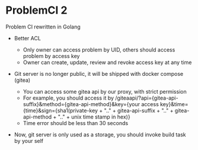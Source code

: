 # ProblemCI 2

Problem CI rewritten in Golang

- Better ACL
  - Only owner can access problem by UID, others should access problem by access key
  - Owner can create, update, review and revoke access key at any time

- Git server is no longer public, it will be shipped with docker compose (gitea)
  - You can access some gitea api by our proxy, with strict permission
  - For example, you should access it by /giteaapi/?api={gitea-api-suffix}&method={gitea-api-method}&key={your access key}&time={time}&sign={sha1(private-key + ".." + gitea-api-suffix + ".." + gitea-api-method + ".." + unix time stamp in hex)}
  - Time error should be less than 30 seconds

- Now, git server is only used as a storage, you should invoke build task by your self